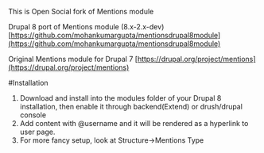 This is Open Social fork of Mentions module

Drupal 8 port of Mentions module (8.x-2.x-dev)
[https://github.com/mohankumargupta/mentionsdrupal8module](https://github.com/mohankumargupta/mentionsdrupal8module)

Original Mentions module for Drupal 7
[https://drupal.org/project/mentions](https://drupal.org/project/mentions)

#Installation
1. Download and install into the modules folder of your Drupal 8 installation,
then enable it through backend(Extend) or drush/drupal console
2. Add content with @username and it will be rendered as a hyperlink to user
page.
3. For more fancy setup, look at Structure->Mentions Type
